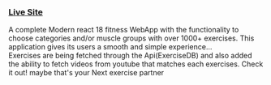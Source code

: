 ### [Live Site](https://fitfreak24exe.netlify.app/)

A complete Modern react 18 fitness WebApp with the functionality to choose categories and/or muscle groups with over 1000+ exercises. 
This application gives its users a smooth and simple experience...  
Exercises are being fetched through the Api(ExerciseDB) and also added the ability to fetch videos from youtube that matches each exercises.
Check it out! maybe that's your Next exercise partner
